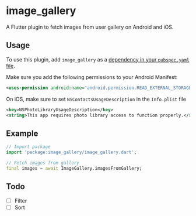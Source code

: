 # image_gallery

A Flutter plugin to fetch images from user gallery on Android and iOS.

## Usage

To use this plugin, add `image_gallery` as a [dependency in your `pubspec.yaml` file](https://flutter.io/platform-plugins/).

Make sure you add the following permissions to your Android Manifest:

```xml
<uses-permission android:name="android.permission.READ_EXTERNAL_STORAGE"/>
```

On iOS, make sure to set `NSContactsUsageDescription` in the `Info.plist` file

```xml
<key>NSPhotoLibraryUsageDescription</key>
<string>This app requires photo library access to function properly.</string>
```

## Example

``` dart
// Import package
import 'package:image_gallery/image_gallery.dart';

// Fetch images from gallery
final images = await ImageGallery.imagesFromGallery;

```

## Todo

- [ ] Filter
- [ ] Sort